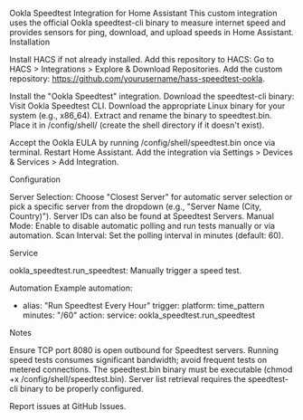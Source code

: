 Ookla Speedtest Integration for Home Assistant
This custom integration uses the official Ookla speedtest-cli binary to measure internet speed and provides sensors for ping, download, and upload speeds in Home Assistant.
Installation

Install HACS if not already installed.
Add this repository to HACS:
Go to HACS > Integrations > Explore & Download Repositories.
Add the custom repository: https://github.com/yourusername/hass-speedtest-ookla.


Install the "Ookla Speedtest" integration.
Download the speedtest-cli binary:
Visit Ookla Speedtest CLI.
Download the appropriate Linux binary for your system (e.g., x86_64).
Extract and rename the binary to speedtest.bin.
Place it in /config/shell/ (create the shell directory if it doesn't exist).


Accept the Ookla EULA by running /config/shell/speedtest.bin once via terminal.
Restart Home Assistant.
Add the integration via Settings > Devices & Services > Add Integration.

Configuration

Server Selection: Choose "Closest Server" for automatic server selection or pick a specific server from the dropdown (e.g., "Server Name (City, Country)"). Server IDs can also be found at Speedtest Servers.
Manual Mode: Enable to disable automatic polling and run tests manually or via automation.
Scan Interval: Set the polling interval in minutes (default: 60).

Service

ookla_speedtest.run_speedtest: Manually trigger a speed test.

Automation Example
automation:
  - alias: "Run Speedtest Every Hour"
    trigger:
      platform: time_pattern
      minutes: "/60"
    action:
      service: ookla_speedtest.run_speedtest

Notes

Ensure TCP port 8080 is open outbound for Speedtest servers.
Running speed tests consumes significant bandwidth; avoid frequent tests on metered connections.
The speedtest.bin binary must be executable (chmod +x /config/shell/speedtest.bin).
Server list retrieval requires the speedtest-cli binary to be properly configured.

Report issues at GitHub Issues.
